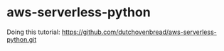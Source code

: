 # aws-serverless-python

Doing this tutorial:
https://github.com/dutchovenbread/aws-serverless-python.git
